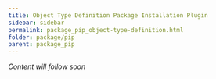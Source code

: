 ```yaml
---
title: Object Type Definition Package Installation Plugin
sidebar: sidebar
permalink: package_pip_object-type-definition.html
folder: package/pip
parent: package_pip
---
```


*Content will follow soon*

